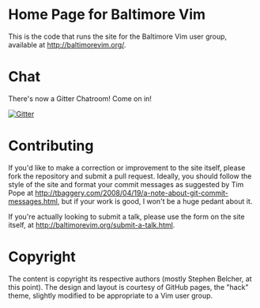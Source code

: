 Home Page for Baltimore Vim
===========================

This is the code that runs the site for the Baltimore Vim user group,
available at http://baltimorevim.org/.

Chat
====

There's now a Gitter Chatroom! Come on in!

[![Gitter](https://badges.gitter.im/sycobuny/baltimorevim.svg)](https://gitter.im/sycobuny/baltimorevim?utm_source=badge&utm_medium=badge&utm_campaign=pr-badge)

Contributing
============

If you'd like to make a correction or improvement to the site itself, please
fork the repository and submit a pull request. Ideally, you should follow the
style of the site and format your commit messages as suggested by Tim Pope at
http://tbaggery.com/2008/04/19/a-note-about-git-commit-messages.html, but if
your work is good, I won't be a huge pedant about it.

If you're actually looking to submit a talk, please use the form on the site
itself, at http://baltimorevim.org/submit-a-talk.html.

Copyright
=========

The content is copyright its respective authors (mostly Stephen Belcher, at
this point). The design and layout is courtesy of GitHub pages, the "hack"
theme, slightly modified to be appropriate to a Vim user group.
